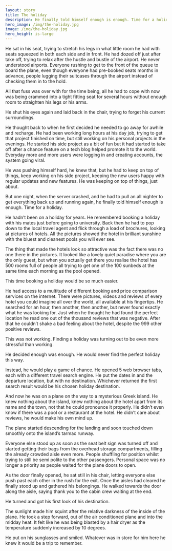 ```yaml
---
layout: story
title: The holiday
description: He finally told himself enough is enough. Time for a holiday. 
hero_image: /img/the-holiday.jpg
image: /img/the-holiday.jpg
hero_height: is-large
---
```


He sat in his seat, trying to stretch his legs in what little room he had with seats squeezed in both each side and in front. He had dozed off just after take off, trying to relax after the hustle and bustle of the airport. He never understood airports. Everyone rushing to get to the front of the queue to board the plane, even though everyone had pre-booked seats months in advance, people lugging their suitcases through the airport instead of checking them in to the hold. 

All that fuss was over with for the time being, all he had to cope with now was being crammed into a tight fitting seat for several hours without enough room to straighten his legs or his arms. 

He shut his eyes again and laid back in the chair, trying to forget his current surroundings. 

He thought back to when he first decided he needed to go away for awhile and recharge. He had been working long hours at his day job, trying to get that project finished on time, but still working on his personal projects in the evenings. He started his side project as a bit of fun but it had started to take off after a chance feature on a tech blog helped promote it to the world. Everyday more and more users were logging in and creating accounts, the system going viral. 

He was pushing himself hard, he knew that, but he had to keep on top of things, keep working on his side project, keeping the new users happy with regular updates and new features. He was keeping on top of things, just about. 

But one night, when the server crashed, and he had to pull an all nighter to get everything back up and running again, he finally told himself enough is enough. Time for a holiday. 

He hadn’t been on a holiday for years. He remembered booking a holiday with his mates just before going to university. Back then he had to pop down to the local travel agent and flick through a load of brochures, looking at pictures of hotels. All the pictures showed the hotel in brilliant sunshine with the bluest and cleanest pools you will ever see. 

The thing that made the hotels look so attractive was the fact there was no one there in the pictures. It looked like a lovely quiet paradise where you are the only guest, but when you actually get there you realise the hotel has 500 rooms full of people all trying to get one of the 100 sunbeds at the same time each morning as the pool opened. 

This time booking a holiday would be so much easier. 

He had access to a multitude of different booking and price comparison services on the internet. There were pictures, videos and reviews of every hotel you could imagine all over the world, all available at his fingertips. He searched for an hour, then another, then another, but never found exactly what he was looking for. 
Just when he thought he had found the perfect location he read one out of the thousand reviews that was negative. After that he couldn’t shake a bad feeling about the hotel, despite the 999 other positive reviews.  

This was not working. Finding a holiday was turning out to be even more stressful than working. 

He decided enough was enough. He would never find the perfect holiday this way. 

Instead, he would play a game of chance. He opened 5 web browser tabs, each with a different travel search engine. He put the dates in and the departure location, but with no destination. Whichever returned the first search result would be his chosen holiday destination. 

And now he was on a plane on the way to a mysterious Greek island. He knew nothing about the island, knew nothing about the hotel apart from its name and the town, not that he could pronounce it properly. He didn’t even know if there was a pool or a restaurant at the hotel. He didn’t care about reviews, he would make his own mind up. 

The plane started descending for the landing and soon touched down smoothly onto the island’s tarmac runway. 

Everyone else stood up as soon as the seat belt sign was turned off and started getting their bags from the overhead storage compartments, filling the already crowded aisle even more. People shuffling for position whilst trying to still be semi polite to the other passengers. Personal space was no longer a priority as people waited for the plane doors to open. 

As the door finally opened, he sat still in his chair, letting everyone else push past each other in the rush for the exit. Once the aisles had cleared he finally stood up and gathered his belongings. He walked towards the door along the aisle, saying thank you to the cabin crew waiting at the end. 

He turned and got his first look of his destination. 

The sunlight made him squint after the relative darkness of the inside of the plane. He took a step forward, out of the air conditioned plane and into the midday heat. It felt like he was being blasted by a hair dryer as the temperature suddenly increased by 10 degrees. 

He put on his sunglasses and smiled. Whatever was in store for him here he knew it would be a trip to remember. 


